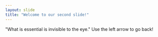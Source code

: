 ```yaml
---
layout: slide
title: "Welcome to our second slide!"
---
```

"What is essential is invisible to the eye."
Use the left arrow to go back!
